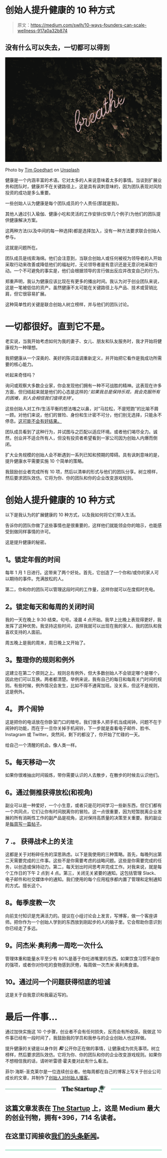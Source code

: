 # 创始人提升健康的 10 种方式

> 原文：<https://medium.com/swlh/10-ways-founders-can-scale-wellness-917a0a32b874>

## 没有什么可以失去，一切都可以得到

[![](img/ab90c635cab106819758721c3ec392a5.png)](http://eepurl.com/drIF7r)

Photo by [Tim Goedhart](https://unsplash.com/photos/vnpTRdmtQ30?utm_source=unsplash&utm_medium=referral&utm_content=creditCopyText) on [Unsplash](https://unsplash.com/search/photos/breathe?utm_source=unsplash&utm_medium=referral&utm_content=creditCopyText)

健康是一个内涵丰富的术语。它对太多的人来说意味着太多的事情。当谈到扩展业务和团队时，健康并不在关键路径上，这是具有讽刺意味的，因为团队表现对风险投资的成功是多么重要。

一些创始人认为健康是每个团队成员的个人责任(那就是我)。

其他人通过引入瑜伽、健康小吃和灵活的工作安排(仅举几个例子)为他们的团队提供健康解决方案。

这两种方法(以及中间的每一种选择)都是选择加入，没有一种方法要求联合创始人参与。

这就是问题所在。

团队成员是线索海绵。他们会注意到，当联合创始人或任何被视为领导者的人开始采取行动来改善或降低他们的福祉时，无论领导者是有意识还是无意识地采取行动。一个不可避免的事实是，他们会根据领导的言行做出反应并改变自己的行为。

郑重声明，我认为健康应该比现在有更多的播出时间。我认为对于创业团队来说，这是一笔被低估的资产。虽然健康不太可能在关键路径上与产品、技术或营销比肩，但它很容易扩展。

这种简单性的关键是联合创始人树立榜样，并与他们的团队讨论。

# 一切都很好。直到它不是。

老实说，当我开始考虑如何为我的妻子、女儿、朋友和队友服务时，我才开始将健康视为一种理想。

我把健康从一个深奥的、美好的陈词滥调重新定义，并开始把它看作是我成功所需要的核心能力。

听起来奇怪吗？

询问或观察大多数企业家，你会发现他们拥有一种不可战胜的精神。这表现在许多方面，但归结起来就是他们的心态是这样的:'*如果我总是保持乐观，我会克服所有的困难，别人会相信我们值得支持'*。

这些创始人对工作/生活平衡的想法嗤之以鼻，对“马拉松，不是短跑”的比喻不屑一顾。对他们来说，他们的冒险、身份和生计密不可分，他们别无选择，只能永不停息。[这可能不会有好结果。](https://philhsc.com/isolation-depression-entrepreneurship/)

团队成员看到了这种行为，并试图与之匹配以适应环境。或者他们竭尽全力。诚然，创业并不适合所有人，但没有投资者希望看到一家公司因为创始人内爆而倒闭。

扩大业务规模的创始人会不断遇到一系列已知和预期的障碍。具有讽刺意味的是，提升健康水平需要实施 10 个简单的策略。

我鼓励创业者完成所有 10 项，然后以清单的形式与他们的团队分享。树立榜样，然后要求团队效仿。它将为你、你的团队和你的企业改变游戏规则。

# 创始人提升健康的 10 种方式

以下是我认为的扩展健康的 10 种方式，以及我如何将它们带入生活。

告诉你的团队你做了这些事情也是很重要的，这样他们就能领会你的暗示，也能感受到做同样事情的许可。

这是提升健康的秘密。

## **1。锁定年假的时间**

每年 1 月 1 日进行。这带来了两个好处。首先，它创造了一个你和/或你的家人可以期待的事件。充满放松的人。

第二，你和你的团队可以管理这段时间的工作量，这样你就可以在度假时充电。

## **2。锁定每天和每周的关闭时间**

我的一天在晚上 9:30 结束。句号。凌晨 4 点开始。我早上比晚上表现得更好，我发挥了这种优势。我坚持这些时间，这样我就可以出现在我的家人、我的团队和我喜欢支持的人面前。

周五晚上是我的周末，周日晚上又开始了。

## **3。整理你的规则和例外**

这建立在第二个原则之上。规则总有例外，但大多数创始人不会锁定哪个是哪个，因此他们可以互换。两者都清楚。举例来说，我有自己的每日和每周关门时间的规则。有些时候，例外情况会发生，比如不得不通宵加班。没关系，但这不是规则，这是例外。

## **4。** **弄个闹钟**

这是把你的电话放在你卧室门口的暗号。我们很多人把手机当成闹钟。问题不在于闹钟的功能，而在于一旦你关掉手机闹铃，下一步就是查看电子邮件、脸书、Instagram 或 Twitter。突然间，剩下的都没了，你开始了忙碌的一天。

给自己一个清醒的机会。像人类一样。

## **5。每天移动一次**

如果你很难抽出时间锻炼，带你需要认识的人去散步，在散步的时候去认识他们。

## **6。通过侧推获得放松(和视角)**

副业可以是一种爱好，一个小生意，或者只是花时间学习一些新东西，但它们都有一个共同点，它们让你有时间脱离你的冒险。这一点很重要，因为短暂脱离企业发展的所有消耗性工作的副产品是视角，这对保持高质量的决策至关重要。我的副业是[每周写一篇帖子](http://eepurl.com/drIF7r)。

## 7 .**。** **获得战术上的关注**

这都是关于对粉碎任务的深思熟虑。以下是我使用的三种策略。首先，每晚列出第二天需要完成的三件事。这些不是你需要考虑的战略问题。这些是你需要完成的任务，以创造或保持动力。第二，每天划出时间思考并完成工作。对我来说，就是每个工作日的下午 2 点到 4 点。第三，关闭无关紧要的通知。这包括管理 Slack、电子邮件和社交媒体中的通知。我们使用的每个应用程序都内置了管理和定制通知的方式。擅长这个。

## **8。每季度教一次**

向前支付知识是充满活力的。提议在小组讨论会上发言，写博客，做一个客座讲师。把你作为一个创始人学到的东西放到刚起步的人的脑子里。它会帮助你意识到你已经走了多远。

## **9。问杰米·奥利弗一周吃一次什么**

管理体重和能量水平至少有 80%是基于你吃进嘴里的东西。如果饮食习惯不是你的强项，或者你对你吃的食物感到厌倦，每周做一次杰米·奥利弗食谱。

## **10。通过问一个问题获得彻底的坦诚**

这是关于自我意识和我最近写的。

# 最后一件事…

通过加快实施这 10 个步骤，创业者不会有任何损失，反而会有所收获。我做这 10 件事已经有一段时间了，我鼓励我的学员和我参与的企业创始人也这样做。

提升健康的关键是以身作则 ***和*** 公开你正在做的事情，让健康成为优先事项。树立榜样，然后要求团队效仿。它将为你、你的团队和你的企业改变游戏规则。如果你不想相信我的话，请听听雷德·霍夫曼对此有什么看法。

菲尔·海斯-圣克莱尔是一位连续创业者。他每周都在自己的博客上写关于创业公司成长的文章，并制作了[创始人对创始人播客](https://foundertofounderpodcast.com)。

[![](img/308a8d84fb9b2fab43d66c117fcc4bb4.png)](https://medium.com/swlh)

## 这篇文章发表在 [The Startup](https://medium.com/swlh) 上，这是 Medium 最大的创业刊物，拥有+396，714 名读者。

## 在这里订阅接收[我们的头条新闻](http://growthsupply.com/the-startup-newsletter/)。

[![](img/b0164736ea17a63403e660de5dedf91a.png)](https://medium.com/swlh)